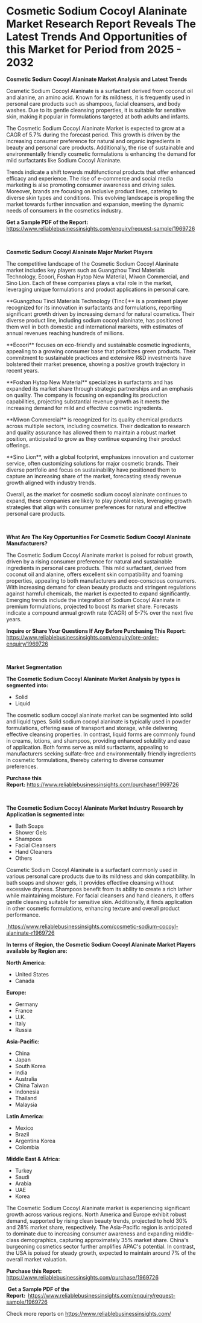 <p><h1>Cosmetic Sodium Cocoyl Alaninate Market Research Report Reveals The Latest Trends And Opportunities of this Market for Period from 2025 - 2032</h1></p><p><strong>Cosmetic Sodium Cocoyl Alaninate Market Analysis and Latest Trends</strong></p>
<p><p>Cosmetic Sodium Cocoyl Alaninate is a surfactant derived from coconut oil and alanine, an amino acid. Known for its mildness, it is frequently used in personal care products such as shampoos, facial cleansers, and body washes. Due to its gentle cleansing properties, it is suitable for sensitive skin, making it popular in formulations targeted at both adults and infants. </p><p>The Cosmetic Sodium Cocoyl Alaninate Market is expected to grow at a CAGR of 5.7% during the forecast period. This growth is driven by the increasing consumer preference for natural and organic ingredients in beauty and personal care products. Additionally, the rise of sustainable and environmentally friendly cosmetic formulations is enhancing the demand for mild surfactants like Sodium Cocoyl Alaninate. </p><p>Trends indicate a shift towards multifunctional products that offer enhanced efficacy and experience. The rise of e-commerce and social media marketing is also promoting consumer awareness and driving sales. Moreover, brands are focusing on inclusive product lines, catering to diverse skin types and conditions. This evolving landscape is propelling the market towards further innovation and expansion, meeting the dynamic needs of consumers in the cosmetics industry.</p></p>
<p><strong>Get a Sample PDF of the Report:&nbsp;</strong> <a href="https://www.reliablebusinessinsights.com/enquiry/request-sample/1969726?utm_campaign=2226&utm_medium=2&utm_source=Github&utm_content=ia&utm_term=04022025&utm_id=cosmetic-sodium-cocoyl-alaninate">https://www.reliablebusinessinsights.com/enquiry/request-sample/1969726</a></p>
<p>&nbsp;</p>
<p><strong>Cosmetic Sodium Cocoyl Alaninate Major Market Players</strong></p>
<p><p>The competitive landscape of the Cosmetic Sodium Cocoyl Alaninate market includes key players such as Guangzhou Tinci Materials Technology, Ecoori, Foshan Hytop New Material, Miwon Commercial, and Sino Lion. Each of these companies plays a vital role in the market, leveraging unique formulations and product applications in personal care.</p><p>**Guangzhou Tinci Materials Technology (Tinci)** is a prominent player recognized for its innovation in surfactants and formulations, reporting significant growth driven by increasing demand for natural cosmetics. Their diverse product line, including sodium cocoyl alaninate, has positioned them well in both domestic and international markets, with estimates of annual revenues reaching hundreds of millions.</p><p>**Ecoori** focuses on eco-friendly and sustainable cosmetic ingredients, appealing to a growing consumer base that prioritizes green products. Their commitment to sustainable practices and extensive R&D investments have bolstered their market presence, showing a positive growth trajectory in recent years.</p><p>**Foshan Hytop New Material** specializes in surfactants and has expanded its market share through strategic partnerships and an emphasis on quality. The company is focusing on expanding its production capabilities, projecting substantial revenue growth as it meets the increasing demand for mild and effective cosmetic ingredients.</p><p>**Miwon Commercial** is recognized for its quality chemical products across multiple sectors, including cosmetics. Their dedication to research and quality assurance has allowed them to maintain a robust market position, anticipated to grow as they continue expanding their product offerings.</p><p>**Sino Lion**, with a global footprint, emphasizes innovation and customer service, often customizing solutions for major cosmetic brands. Their diverse portfolio and focus on sustainability have positioned them to capture an increasing share of the market, forecasting steady revenue growth aligned with industry trends.</p><p>Overall, as the market for cosmetic sodium cocoyl alaninate continues to expand, these companies are likely to play pivotal roles, leveraging growth strategies that align with consumer preferences for natural and effective personal care products.</p></p>
<p>&nbsp;</p>
<p><strong>What Are The Key Opportunities For Cosmetic Sodium Cocoyl Alaninate Manufacturers?</strong></p>
<p><p>The Cosmetic Sodium Cocoyl Alaninate market is poised for robust growth, driven by a rising consumer preference for natural and sustainable ingredients in personal care products. This mild surfactant, derived from coconut oil and alanine, offers excellent skin compatibility and foaming properties, appealing to both manufacturers and eco-conscious consumers. With increasing demand for clean beauty products and stringent regulations against harmful chemicals, the market is expected to expand significantly. Emerging trends include the integration of Sodium Cocoyl Alaninate in premium formulations, projected to boost its market share. Forecasts indicate a compound annual growth rate (CAGR) of 5-7% over the next five years.</p></p>
<p><strong>Inquire or Share Your Questions If Any Before Purchasing This Report:</strong> <a href="https://www.reliablebusinessinsights.com/enquiry/pre-order-enquiry/1969726?utm_campaign=2226&utm_medium=2&utm_source=Github&utm_content=ia&utm_term=04022025&utm_id=cosmetic-sodium-cocoyl-alaninate">https://www.reliablebusinessinsights.com/enquiry/pre-order-enquiry/1969726</a></p>
<p>&nbsp;</p>
<p><strong>Market Segmentation</strong></p>
<p><strong>The Cosmetic Sodium Cocoyl Alaninate Market Analysis by types is segmented into:</strong></p>
<p><ul><li>Solid</li><li>Liquid</li></ul></p>
<p><p>The cosmetic sodium cocoyl alaninate market can be segmented into solid and liquid types. Solid sodium cocoyl alaninate is typically used in powder formulations, offering ease of transport and storage, while delivering effective cleansing properties. In contrast, liquid forms are commonly found in creams, lotions, and shampoos, providing enhanced solubility and ease of application. Both forms serve as mild surfactants, appealing to manufacturers seeking sulfate-free and environmentally friendly ingredients in cosmetic formulations, thereby catering to diverse consumer preferences.</p></p>
<p><strong>Purchase this Report:&nbsp;</strong><a href="https://www.reliablebusinessinsights.com/purchase/1969726?utm_campaign=2226&utm_medium=2&utm_source=Github&utm_content=ia&utm_term=04022025&utm_id=cosmetic-sodium-cocoyl-alaninate">https://www.reliablebusinessinsights.com/purchase/1969726</a></p>
<p>&nbsp;</p>
<p><strong>The Cosmetic Sodium Cocoyl Alaninate Market Industry Research by Application is segmented into:</strong></p>
<p><ul><li>Bath Soaps</li><li>Shower Gels</li><li>Shampoos</li><li>Facial Cleansers</li><li>Hand Cleaners</li><li>Others</li></ul></p>
<p><p>Cosmetic Sodium Cocoyl Alaninate is a surfactant commonly used in various personal care products due to its mildness and skin compatibility. In bath soaps and shower gels, it provides effective cleansing without excessive dryness. Shampoos benefit from its ability to create a rich lather while maintaining moisture. For facial cleansers and hand cleaners, it offers gentle cleansing suitable for sensitive skin. Additionally, it finds application in other cosmetic formulations, enhancing texture and overall product performance.</p></p>
<p><a href="https://www.reliablebusinessinsights.com/cosmetic-sodium-cocoyl-alaninate-r1969726?utm_campaign=2226&utm_medium=2&utm_source=Github&utm_content=ia&utm_term=04022025&utm_id=cosmetic-sodium-cocoyl-alaninate">&nbsp;https://www.reliablebusinessinsights.com/cosmetic-sodium-cocoyl-alaninate-r1969726</a></p>
<p><strong>In terms of Region, the Cosmetic Sodium Cocoyl Alaninate Market Players available by Region are:</strong></p>
<p>
    <p> <strong> North America: </strong>
        <ul>
            <li>United States</li>
            <li>Canada</li>
        </ul>
        </p> 
    <p> <strong> Europe: </strong>
        <ul>
            <li>Germany</li>
            <li>France</li>
            <li>U.K.</li>
            <li>Italy</li>
            <li>Russia</li>
        </ul>
        </p> 
    <p> <strong> Asia-Pacific: </strong>
        <ul>
            <li>China</li>
            <li>Japan</li>
            <li>South Korea</li>
            <li>India</li>
            <li>Australia</li>
            <li>China Taiwan</li>
            <li>Indonesia</li>
            <li>Thailand</li>
            <li>Malaysia</li>
        </ul>
        </p> 
    <p> <strong> Latin America: </strong>
        <ul>
            <li>Mexico</li>
            <li>Brazil</li>
            <li>Argentina Korea</li>
            <li>Colombia</li>
        </ul>
        </p> 
    <p> <strong> Middle East & Africa: </strong>
        <ul>
            <li>Turkey</li>
            <li>Saudi</li>
            <li>Arabia</li>
            <li>UAE</li>
            <li>Korea</li>
        </ul>
    </p>
    </p>
<p><p>The Cosmetic Sodium Cocoyl Alaninate market is experiencing significant growth across various regions. North America and Europe exhibit robust demand, supported by rising clean beauty trends, projected to hold 30% and 28% market share, respectively. The Asia-Pacific region is anticipated to dominate due to increasing consumer awareness and expanding middle-class demographics, capturing approximately 35% market share. China's burgeoning cosmetics sector further amplifies APAC's potential. In contrast, the USA is poised for steady growth, expected to maintain around 7% of the overall market valuation.</p></p>
<p><strong>Purchase this Report: </strong><a href="https://www.reliablebusinessinsights.com/purchase/1969726?utm_campaign=2226&utm_medium=2&utm_source=Github&utm_content=ia&utm_term=04022025&utm_id=cosmetic-sodium-cocoyl-alaninate">https://www.reliablebusinessinsights.com/purchase/1969726</a></p>
<p>&nbsp;<strong>Get a Sample PDF of the Report:&nbsp;&nbsp;</strong><a href="https://www.reliablebusinessinsights.com/enquiry/request-sample/1969726?utm_campaign=2226&utm_medium=2&utm_source=Github&utm_content=ia&utm_term=04022025&utm_id=cosmetic-sodium-cocoyl-alaninate">https://www.reliablebusinessinsights.com/enquiry/request-sample/1969726</a></p>
<p><strong></strong></p>
<p>Check more reports on <a href="https://www.reliablebusinessinsights.com/?utm_campaign=2226&utm_medium=2&utm_source=Github&utm_content=ia&utm_term=04022025&utm_id=cosmetic-sodium-cocoyl-alaninate">https://www.reliablebusinessinsights.com/</a></p>